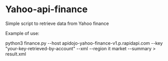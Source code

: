 # Yahoo-api-finance
Simple script to retrieve data from Yahoo finance 

Example of use:

  python3 finance.py --host apidojo-yahoo-finance-v1.p.rapidapi.com --key "your-key-retrieved-by-account" --xml --region it market --summary > result.xml

